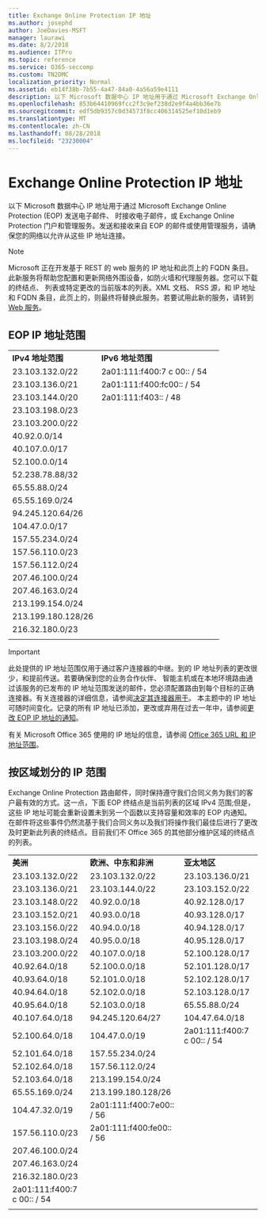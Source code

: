 ```yaml
---
title: Exchange Online Protection IP 地址
ms.author: josephd
author: JoeDavies-MSFT
manager: laurawi
ms.date: 8/2/2018
ms.audience: ITPro
ms.topic: reference
ms.service: O365-seccomp
ms.custom: TN2DMC
localization_priority: Normal
ms.assetid: eb14f38b-7b55-4a47-84a0-4a56a59e4111
description: 以下 Microsoft 数据中心 IP 地址用于通过 Microsoft Exchange Online Protection (EOP) 发送电子邮件、 时接收电子邮件，或 Exchange Online Protection 门户和管理服务。发送和接收来自 EOP 的邮件或使用管理服务，请确保您的网络以允许从这些 IP 地址连接。
ms.openlocfilehash: 853b64410969fcc2f3c9ef238d2e9f4a4bb36e7b
ms.sourcegitcommit: edf5db9357c0d34573f8cc406314525ef10d1eb9
ms.translationtype: MT
ms.contentlocale: zh-CN
ms.lasthandoff: 08/28/2018
ms.locfileid: "23230004"
---
```

# <a name="exchange-online-protection-ip-addresses"></a>Exchange Online Protection IP 地址

以下 Microsoft 数据中心 IP 地址用于通过 Microsoft Exchange Online Protection (EOP) 发送电子邮件、 时接收电子邮件，或 Exchange Online Protection 门户和管理服务。发送和接收来自 EOP 的邮件或使用管理服务，请确保您的网络以允许从这些 IP 地址连接。
 
> [!NOTE]
> Microsoft 正在开发基于 REST 的 web 服务的 IP 地址和此页上的 FQDN 条目。此新服务将帮助您配置和更新网络外围设备，如防火墙和代理服务器。您可以下载的终结点、 列表或特定更改的当前版本的列表。XML 文档、 RSS 源，和 IP 地址和 FQDN 条目，此页上的，则最终将替换此服务。若要试用此新的服务，请转到[Web 服务](https://support.office.com/article/managing-office-365-endpoints-99cab9d4-ef59-4207-9f2b-3728eb46bf9a#webservice)。 
 
## <a name="eop-ip-address-ranges"></a>EOP IP 地址范围

||||
|:-----|:-----|:-----|
|**IPv4 地址范围** <br/> |**IPv6 地址范围** <br/> |
| 23.103.132.0/22 | 2a01:111:f400:7 c 00:: / 54 |
| 23.103.136.0/21 | 2a01:111:f400:fc00:: / 54 |
| 23.103.144.0/20 | 2a01:111:f403:: / 48 |
| 23.103.198.0/23 |  |
| 23.103.200.0/22 |  |
| 40.92.0.0/14 |  |
| 40.107.0.0/17 |  |
| 52.100.0.0/14 |  |
| 52.238.78.88/32 |  |
| 65.55.88.0/24 |  |
| 65.55.169.0/24 |  |
| 94.245.120.64/26 |  |
| 104.47.0.0/17 |  |
| 157.55.234.0/24 |  |
| 157.56.110.0/23 |  |
| 157.56.112.0/24 |  |
| 207.46.100.0/24 |  |
| 207.46.163.0/24 |  |
| 213.199.154.0/24 |  |
| 213.199.180.128/26 |  |
| 216.32.180.0/23 |  |
||||
 
> [!IMPORTANT]
> 此处提供的 IP 地址范围仅用于通过客户连接器的中继。到的 IP 地址列表的更改很少，和提前传送。若要确保到您的业务合作伙伴、 智能主机或在本地环境路由通过该服务的已发布的 IP 地址范围发送的邮件，您必须配置路由到每个目标的正确连接器。有关连接器的详细信息，请参阅[决定其连接器用于](https://docs.microsoft.com/exchange/mail-flow-best-practices/use-connectors-to-configure-mail-flow/set-up-connectors-to-route-mail)。 本主题中的 IP 地址可随时间变化。记录的所有 IP 地址已添加，更改或弃用在过去一年中，请参阅[更改 EOP IP 地址的通知](change-notification-for-eop-ip-addresses.md)。 
 
有关 Microsoft Office 365 使用的 IP 地址的信息，请参阅 [Office 365 URL 和 IP 地址范围](https://go.microsoft.com/fwlink/p/?LinkId=324165)。
 
## <a name="ip-ranges-by-region"></a>按区域划分的 IP 范围

Exchange Online Protection 路由邮件，同时保持遵守我们合同义务为我们的客户最有效的方式。这一点，下面 EOP 终结点是当前列表的区域 IPv4 范围;但是，这些 IP 地址可能会重新设置未到另一个函数以支持容量和效率的 EOP 内通知。在邮件将这些事件仍然流基于我们合同义务以及我们将操作我们最佳后进行了更改及时更新此列表的终结点。目前我们不 Office 365 的其他部分维护区域的终结点的列表。
 
||||
|:-----|:-----|:-----|
|**美洲** <br/> |**欧洲、中东和非洲** <br/> |**亚太地区** <br/> |
| 23.103.132.0/22 | 23.103.132.0/22 |23.103.136.0/21 |
| 23.103.136.0/21 | 23.103.144.0/22 |23.103.152.0/22 |
| 23.103.148.0/22 | 40.92.0.0/18 |40.92.128.0/17 |
| 23.103.152.0/21 | 40.93.0.0/18 |40.93.128.0/17 |
| 23.103.156.0/22 | 40.94.0.0/18 |40.94.128.0/17 |
| 23.103.198.0/24 | 40.95.0.0/18 |40.95.128.0/17 |
| 23.103.200.0/22 | 40.107.0.0/18 |52.100.128.0/17 |
| 40.92.64.0/18 | 52.100.0.0/18 |52.101.128.0/17 |
| 40.93.64.0/18 | 52.101.0.0/18 |52.102.128.0/17 |
| 40.94.64.0/18 | 52.102.0.0/18 |52.103.128.0/17 |
| 40.95.64.0/18 | 52.103.0.0/18 |65.55.88.0/24 |
| 40.107.64.0/18 | 94.245.120.64/27 |104.47.64.0/18 |
| 52.100.64.0/18 | 104.47.0.0/19 |2a01:111:f400:7 c 00:: / 54 |
| 52.101.64.0/18 | 157.55.234.0/24 |  |
| 52.102.64.0/18 | 157.56.112.0/24 | |
| 52.103.64.0/18 | 213.199.154.0/24 | |
| 65.55.169.0/24 | 213.199.180.128/26 | |
| 104.47.32.0/19 | 2a01:111:f400:7e00:: / 56 | |
| 157.56.110.0/23 | 2a01:111:f400:fe00:: / 56 | |
| 207.46.100.0/24 |  | |
| 207.46.163.0/24 |  | |
| 216.32.180.0/23 |  | |
| 2a01:111:f400:7 c 00:: / 54 |  | |
||||

